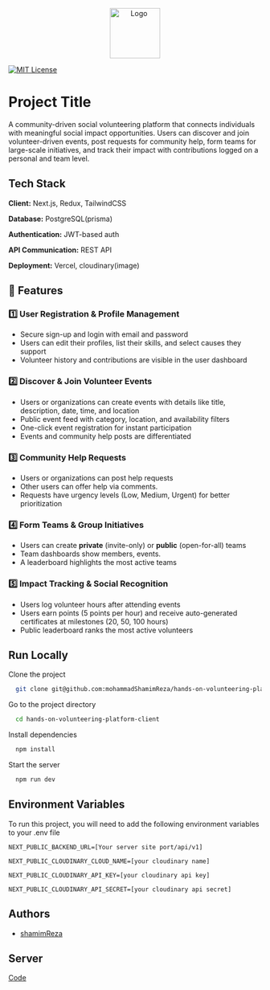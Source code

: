 <p align="center">
  <img src="https://res.cloudinary.com/dqwnzs85c/image/upload/v1742302188/logo_lktt4p.png" alt="Logo" width="100">

[![MIT License](https://img.shields.io/badge/License-MIT-green.svg)](https://choosealicense.com/licenses/mit/)

</p>


# Project Title

A community-driven social volunteering platform that connects individuals with meaningful social impact opportunities. Users can discover and join volunteer-driven events, post requests for community help, form teams for large-scale initiatives, and track their impact with contributions logged on a personal and team level.




## Tech Stack

**Client:** Next.js, Redux, TailwindCSS

**Database:** PostgreSQL(prisma)

**Authentication:** JWT-based auth

**API Communication:** REST API

**Deployment:** Vercel, cloudinary(image)






## 🚀 Features

### 1️⃣ User Registration & Profile Management
- Secure sign-up and login with email and password
- Users can edit their profiles, list their skills, and select causes they support
- Volunteer history and contributions are visible in the user dashboard

### 2️⃣ Discover & Join Volunteer Events
- Users or organizations can create events with details like title, description, date, time, and location
- Public event feed with category, location, and availability filters
- One-click event registration for instant participation
- Events and community help posts are differentiated

### 3️⃣ Community Help Requests
- Users or organizations can post help requests
- Other users can offer help via comments.
- Requests have urgency levels (Low, Medium, Urgent) for better prioritization

### 4️⃣ Form Teams & Group Initiatives
- Users can create **private** (invite-only) or **public** (open-for-all) teams
- Team dashboards show members, events.
- A leaderboard highlights the most active teams

### 5️⃣ Impact Tracking & Social Recognition
- Users log volunteer hours after attending events
- Users earn points (5 points per hour) and receive auto-generated certificates at milestones (20, 50, 100 hours)
- Public leaderboard ranks the most active volunteers



## Run Locally

Clone the project

```bash
  git clone git@github.com:mohammadShamimReza/hands-on-volunteering-platform-client.git
```

Go to the project directory

```bash
  cd hands-on-volunteering-platform-client
```

Install dependencies

```bash
  npm install
```


Start the server

```bash
  npm run dev
```



## Environment Variables

To run this project, you will need to add the following environment variables to your .env file

`NEXT_PUBLIC_BACKEND_URL=[Your server site port/api/v1]`

`NEXT_PUBLIC_CLOUDINARY_CLOUD_NAME=[your cloudinary name]`

`NEXT_PUBLIC_CLOUDINARY_API_KEY=[your cloudinary api key]`

`NEXT_PUBLIC_CLOUDINARY_API_SECRET=[your cloudinary api secret]`


## Authors

- [shamimReza](https://github.com/mohammadShamimReza)




## Server

[Code](https://github.com/mohammadShamimReza/hands-on-volunteering-platform-server)




